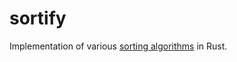 # sortify
Implementation of various [sorting algorithms] in Rust.

[sorting algorithms]: https://en.wikipedia.org/wiki/Sorting_algorithm
